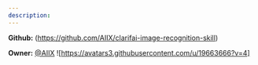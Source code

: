 ```yaml
---
description: 
---
```



**Github:** (https://github.com/AIIX/clarifai-image-recognition-skill)

**Owner:** [@AIIX](https://github.com/AIIX) ![https://avatars3.githubusercontent.com/u/19663666?v=4]

